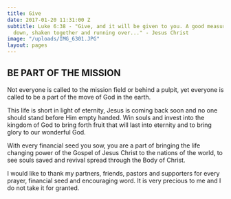 ```yaml
---
title: Give
date: 2017-01-20 11:31:00 Z
subtitle: Luke 6:38 - "Give, and it will be given to you. A good measure, pressed
  down, shaken together and running over..." - Jesus Christ
image: "/uploads/IMG_6301.JPG"
layout: pages
---
```


## BE PART OF THE MISSION

Not everyone is called to the mission field or behind a pulpit, yet everyone is called to be a part of the move of God in the earth. 

This life is short in light of eternity, Jesus is coming back soon and no one should stand before Him empty handed. Win souls and invest into the kingdom of God to bring forth fruit that will last into eternity and to bring glory to our wonderful God.

With every financial seed you sow, you are a part of bringing the life changing power of the Gospel of Jesus Christ to the nations of the world, to see souls saved and revival spread through the Body of Christ. 

I would like to thank my partners, friends, pastors and supporters for every prayer, financial seed and encouraging word.
It is very precious to me and I do not take it for granted.   